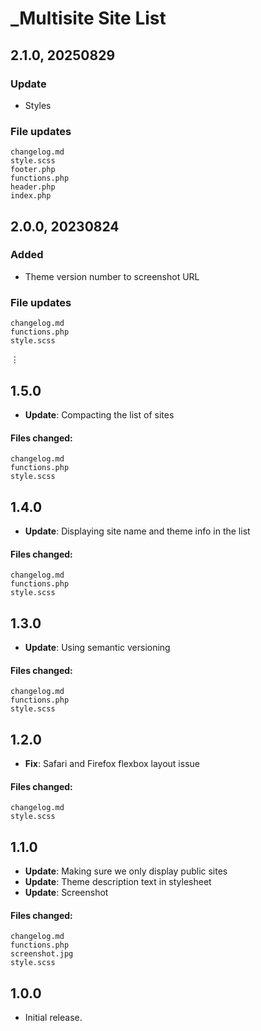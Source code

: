 # _Multisite Site List

## 2.1.0, 20250829

### Update
- Styles

### File updates
	changelog.md
	style.scss
	footer.php
	functions.php
	header.php
	index.php


## 2.0.0, 20230824

### Added
- Theme version number to screenshot URL

### File updates
	changelog.md
	functions.php
	style.scss

⋮

## 1.5.0

* **Update**: Compacting the list of sites

#### Files changed:

	changelog.md
	functions.php
	style.scss


## 1.4.0

* **Update**: Displaying site name and theme info in the list

#### Files changed:

	changelog.md
	functions.php
	style.scss


## 1.3.0

* **Update**: Using semantic versioning

#### Files changed:

	changelog.md
	functions.php
	style.scss


## 1.2.0

* **Fix**: Safari and Firefox flexbox layout issue

#### Files changed:

	changelog.md
	style.scss


## 1.1.0

* **Update**: Making sure we only display public sites
* **Update**: Theme description text in stylesheet
* **Update**: Screenshot

#### Files changed:

	changelog.md
	functions.php
	screenshot.jpg
	style.scss


## 1.0.0

* Initial release.
